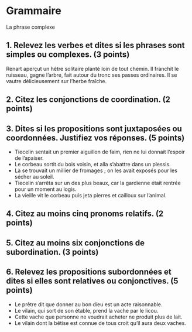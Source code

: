 # Grammaire
La phrase complexe

## 1. Relevez les verbes et dites si les phrases sont simples ou complexes. (3 points)

Renart aperçut un hêtre solitaire planté loin de tout chemin.
Il franchit le ruisseau, gagne l’arbre, fait autour du tronc ses passes ordinaires.
Il se vautre délicieusement sur l’herbe fraîche.

## 2. Citez les conjonctions de coordination. (2 points)

## 3. Dites si les propositions sont juxtaposées ou coordonnées. Justifiez vos réponses. (5 points)

- Tiecelin sentait un premier aiguillon de faim, rien ne lui donnait l’espoir de l’apaiser.
- Le corbeau sortit du bois voisin, et alla s’abattre dans un plessis.
- Là se trouvait un millier de fromages ; on les avait exposés pour les sécher au soleil.
- Tiecelin s’arrêta sur un des plus beaux, car la gardienne était rentrée pour un moment au logis.
- La vieille vit le corbeau puis jeta pierres et cailloux sur l’animal.

## 4. Citez au moins cinq pronoms relatifs. (2 points)

## 5. Citez au moins six conjonctions de subordination. (3 points)

## 6. Relevez les propositions subordonnées et dites si elles sont relatives ou conjonctives. (5 points)

- Le prêtre dit que donner au bon dieu est un acte raisonnable.
- Le vilain, qui sort de son étable, prend la vache par le licou.
- Cette vache que personne ne voudrait acheter ne produit plus de lait.
- Le vilain dont la bêtise est connue de tous croit qu’il aura deux vaches.